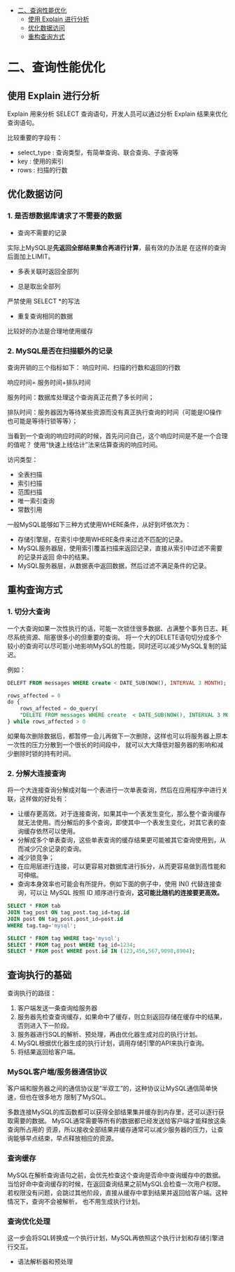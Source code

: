 <!-- GFM-TOC -->
* [二、查询性能优化](#二查询性能优化)
    * [使用 Explain 进行分析](#使用-explain-进行分析)
    * [优化数据访问](#优化数据访问)
    * [重构查询方式](#重构查询方式)
<!-- GFM-TOC -->
# 二、查询性能优化

## 使用 Explain 进行分析

Explain 用来分析 SELECT 查询语句，开发人员可以通过分析 Explain 结果来优化查询语句。

比较重要的字段有：

- select_type : 查询类型，有简单查询、联合查询、子查询等
- key : 使用的索引
- rows : 扫描的行数

## 优化数据访问

### 1. 是否想数据库请求了不需要的数据
- 查询不需要的记录

 实际上MySQL是**先返回全部结果集合再进行计算**，最有效的办法是
 在这样的查询后面加上LIMIT。
 
 
- 多表关联时返回全部列

- 总是取出全部列

严禁使用 SELECT *的写法

- 重复查询相同的数据

比较好的办法是合理地使用缓存

### 2. MySQL是否在扫描额外的记录
查询开销的三个指标如下：
响应时间、扫描的行数和返回的行数

响应时间= 服务时间+排队时间

服务时间：数据库处理这个查询真正花费了多长时间；

排队时间：服务器因为等待某些资源而没有真正执行查询的时间（可能是IO操作也可能是等待行锁等等）；

当看到一个查询的响应时间的时候，首先问问自己，这个响应时间是不是一个合理的值呢？
使用“快速上线估计”法来估算查询的响应时间。

访问类型：

- 全表扫描
- 索引扫描
- 范围扫描
- 唯一索引查询
- 常数引用

一般MySQL能够如下三种方式使用WHERE条件，从好到坏依次为：

- 存储引擎层，在索引中使用WHERE条件来过滤不匹配的记录。
- MySQL服务器层，使用索引覆盖扫描来返回记录，直接从索引中过滤不需要的记录并返回
命中的结果。
- MySQL服务器层，从数据表中返回数据，然后过滤不满足条件的记录。


## 重构查询方式

### 1. 切分大查询

一个大查询如果一次性执行的话，可能一次锁住很多数据、占满整个事务日志、耗尽系统资源、阻塞很多小的但重要的查询。
将一个大的DELETE语句切分成多个较小的查询可以尽可能小地影响MySQL的性能，同时还可以减少MySQL复制的延迟。


例如：
```sql
DELEFT FROM messages WHERE create < DATE_SUB(NOW(), INTERVAL 3 MONTH);
```

```sql
rows_affected = 0
do {
    rows_affected = do_query(
    "DELETE FROM messages WHERE create  < DATE_SUB(NOW(), INTERVAL 3 MONTH) LIMIT 10000")
} while rows_affected > 0
```
如果每次删除数据后，都暂停一会儿再做下一次删除，这样也可以将服务器上原本一次性的压力分散到一个很长的时间段中，
就可以大大降低对服务器的影响和减少删除时锁的持有时间。
### 2. 分解大连接查询

将一个大连接查询分解成对每一个表进行一次单表查询，然后在应用程序中进行关联，这样做的好处有：

- 让缓存更高效。对于连接查询，如果其中一个表发生变化，那么整个查询缓存就无法使用。而分解后的多个查询，即使其中一个表发生变化，对其它表的查询缓存依然可以使用。
- 分解成多个单表查询，这些单表查询的缓存结果更可能被其它查询使用到，从而减少冗余记录的查询。
- 减少锁竞争；
- 在应用层进行连接，可以更容易对数据库进行拆分，从而更容易做到高性能和可伸缩。
- 查询本身效率也可能会有所提升。例如下面的例子中，使用 IN() 代替连接查询，可以让 MySQL 按照 ID 顺序进行查询，**这可能比随机的连接要更高效。**

```sql
SELECT * FROM tab
JOIN tag_post ON tag_post.tag_id=tag.id
JOIN post ON tag_post.post_id=post.id
WHERE tag.tag='mysql';
```

```sql
SELECT * FROM tag WHERE tag='mysql';
SELECT * FROM tag_post WHERE tag_id=1234;
SELECT * FROM post WHERE post.id IN (123,456,567,9098,8904);
```
## 查询执行的基础
查询执行的路径：
1. 客户端发送一条查询给服务器
2. 服务器先检查查询缓存，如果命中了缓存，则立刻返回存储在缓存中的结果，否则进入下一阶段。
3. 服务器进行SQL的解析、预处理，再由优化器生成对应的执行计划。
4. MySQL根据优化器生成的执行计划，调用存储引擎的API来执行查询。
5. 将结果返回给客户端。
### MySQL客户端/服务器通信协议
客户端和服务器之间的通信协议是“半双工”的，这种协议让MySQL通信简单快速，但也在很多地方
限制了MySQL。

多数连接MySQL的库函数都可以获得全部结果集并缓存到内存里，还可以逐行获取需要的数据。
MySQL通常需要等所有的数据都已经发送给客户端才能释放这条查询所占用的
资源，所以接收全部结果并缓存通常可以减少服务器的压力，让查询能够早点结束，早点释放相应的资源。

### 查询缓存
MySQL在解析查询语句之前，会优先检查这个查询是否命中查询缓存中的数据。
当恰好命中查询缓存的时候，在返回查询结果之前MySQL会检查一次用户权限。
若权限没有问题，会跳过其他阶段，直接从缓存中拿到结果并返回给客户端。这种情况下，查询不会被解析，
也不用生成执行计划。
### 查询优化处理
这一步会将SQL转换成一个执行计划，MySQL再依照这个执行计划和存储引擎进行交互。
- 语法解析器和预处理


